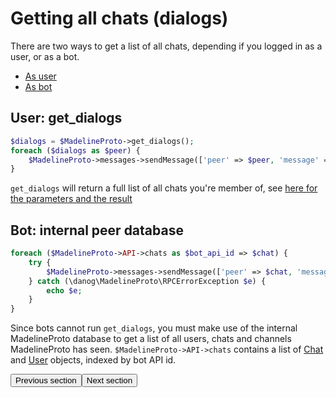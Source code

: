 # Getting all chats (dialogs)

There are two ways to get a list of all chats, depending if you logged in as a user, or as a bot.

* [As user](#user-get_dialogs)
* [As bot](#bot-internal-peer-database)

## User: get_dialogs
```php
$dialogs = $MadelineProto->get_dialogs();
foreach ($dialogs as $peer) {
    $MadelineProto->messages->sendMessage(['peer' => $peer, 'message' => 'Hi! Testing MadelineProto broadcasting!']);
}
```

`get_dialogs` will return a full list of all chats you're member of, see [here for the parameters and the result](https://docs.madelineproto.xyz/get_dialogs.html)

## Bot: internal peer database
```php
foreach ($MadelineProto->API->chats as $bot_api_id => $chat) {
    try {
        $MadelineProto->messages->sendMessage(['peer' => $chat, 'message' => "Hi $bot_api_id! Testing MadelineProto broadcasting!"]);
    } catch (\danog\MadelineProto\RPCErrorException $e) {
        echo $e;
    }
}
```

Since bots cannot run `get_dialogs`, you must make use of the internal MadelineProto database to get a list of all users, chats and channels MadelineProto has seen.
`$MadelineProto->API->chats` contains a list of [Chat](../API_docs/types/Chat.html) and [User](../API_docs/types/User.html) objects, indexed by bot API id.

<amp-form method="GET" target="_top" action="https://docs.madelineproto.xyz/docs/CHAT_INFO.html"><input type="submit" value="Previous section" /></amp-form><amp-form action="https://docs.madelineproto.xyz/docs/INLINE_BUTTONS.html" method="GET" target="_top"><input type="submit" value="Next section" /></amp-form>